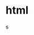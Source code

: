  # html
<!DOCTYPE html>
<html lang="en" onclick="jump()">
<head>
<link rel= "stylesheet" href= "style.css">
</head>
<body>
<div id = "game">
<div id = "charicter"></div>
<div id = "block"></div>

</div>
<script src="script.js"></script>s

</body>
</html>
